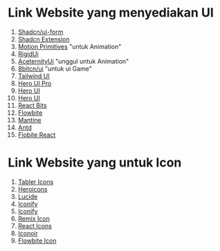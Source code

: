 # Link Website yang menyediakan UI

1. [Shadcn/ui-form](https://www.shadcn-form.com)
2. [Shadcn Extension](https://shadcn-extension.vercel.app/)
3. [Motion Primitives](https://motion-primitives.com/) "untuk Animation"
4. [RigidUi](https://www.rigidui.com/)
5. [AceternityUi](https://ui.aceternity.com/) "unggul untuk Animation"
6. [8bitcn/ui](https://www.8bitcn.com/) "untuk ui Game"
7. [Tailwind UI](https://tailwindui.com/)
8. [Hero UI Pro](https://www.heroui.pro/)
9. [Hero UI](https://www.heroui.com/)
10. [Hero UI](https://www.heroui.com/)
11. [React Bits](https://www.reactbits.dev/)
12. [Flowbite](https://flowbite.com/)
13. [Mantine](https://ui.mantine.dev/)
14. [Antd](https://ant.design/)
15. [Flobite React](https://flowbite-react.com/)

# Link Website yang untuk Icon

1. [Tabler Icons](https://tabler.io/icons)
2. [Heroicons](https://heroicons.com/)
3. [Lucide](https://lucide.dev/)
4. [Iconify](https://iconify.design/)
5. [Iconify](https://iconify.design/)
6. [Remix Icon](https://remixicon.com/)
7. [React Icons](https://react-icons.github.io/react-icons/)
8. [Iconoir](https://iconoir.com/)
9. [Flowbite Icon](https://flowbite.com/icons)
